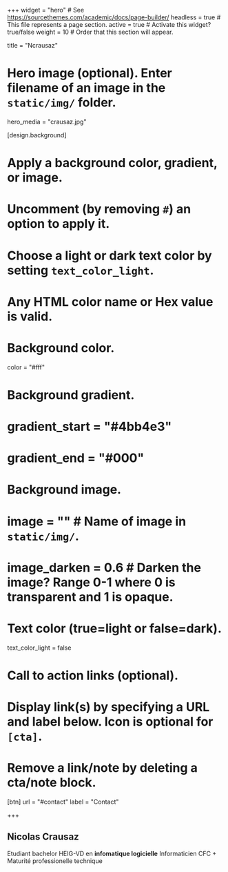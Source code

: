 +++
widget = "hero"  # See https://sourcethemes.com/academic/docs/page-builder/
headless = true  # This file represents a page section.
active = true    # Activate this widget? true/false
weight = 10      # Order that this section will appear.

title = "Ncrausaz"

# Hero image (optional). Enter filename of an image in the `static/img/` folder.
hero_media = "crausaz.jpg"

[design.background]
  # Apply a background color, gradient, or image.
  #   Uncomment (by removing `#`) an option to apply it.
  #   Choose a light or dark text color by setting `text_color_light`.
  #   Any HTML color name or Hex value is valid.

  # Background color.
  color = "#fff"
  
  # Background gradient.
  # gradient_start = "#4bb4e3"
  # gradient_end = "#000"
  
  # Background image.
  # image = ""  # Name of image in `static/img/`.
  # image_darken = 0.6  # Darken the image? Range 0-1 where 0 is transparent and 1 is opaque.

  # Text color (true=light or false=dark).
  text_color_light = false

# Call to action links (optional).
#   Display link(s) by specifying a URL and label below. Icon is optional for `[cta]`.
#   Remove a link/note by deleting a cta/note block.
  
[btn]
  url = "#contact"
  label = "Contact"

+++
## **Nicolas Crausaz**

Etudiant bachelor HEIG-VD en **infomatique logicielle**
Informaticien CFC + Maturité professionelle technique